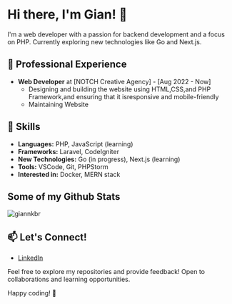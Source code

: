 # Hi there, I'm Gian! 👋

I'm a web developer with a passion for backend development and a focus on PHP. Currently exploring new technologies like Go and Next.js. 

## 💼 Professional Experience

- **Web Developer** at [NOTCH Creative Agency] - [Aug 2022 - Now]
  - Designing and building the website using HTML,CSS,and PHP Framework,and ensuring that it isresponsive and mobile-friendly
  - Maintaining Website

## 🚀 Skills

- **Languages:** PHP, JavaScript (learning)
- **Frameworks:** Laravel, CodeIgniter
- **New Technologies:** Go (in progress), Next.js (learning)
- **Tools:** VSCode, Git, PHPStorm
- **Interested in:** Docker, MERN stack

## Some of my Github Stats

<p align=left> <img src=https://komarev.com/ghpvc/?username=giannkbr alt=giannkbr /> </p>

## 📫 Let's Connect!

- [LinkedIn](https://www.linkedin.com/in/giannkbr/)

Feel free to explore my repositories and provide feedback! Open to collaborations and learning opportunities.

Happy coding! 🚀
